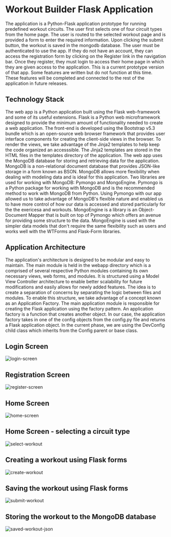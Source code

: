 # Workout Builder Flask Application

The application is a Python-Flask application prototype for running predefined workout circuits.
The user first selects one of four circuit types from the home page.
The user is routed to the selected workout page and is provided a form to enter the required information.
Upon clicking the submit button, the workout is saved in the mongodb database. 
The user must be authenticated to use the app. 
If they do not have an account, they can access the registration form by clicking on the Register link in the navigation bar.
Once they register, they must login to access their home page in which they are given access to the application. 
This is a current prototype version of that app. Some features are written but do not function at this time.
These features will be completed and connected to the rest of the application in future releases. 

## Technology Stack
The web app is a Python application built using the Flask web-framework and some of its useful extensions.
Flask is a Python web microframework designed to provide the minimum amount of functionality needed to create a web application.
The front-end is developed using the Bootstrap v5.3 bundle which is an open-source web browser framework that provides user interface components for creating the client-side views in the browser.
To render the views, we take advantage of the Jinja2 templates to help keep the code organized an accesssible. The Jinja2 templates are stored in the HTML files in the templates directory of the application.
The web app uses the MongoDB database for storing and retrieving data for the application.
MongoDB is a non-relational document database that provides JSON-like storage in a form known as BSON.
MongoDB allows more flexibility when dealing with modeling data and is ideal for this application. 
Two libraries are used for working with MongoDB: Pymongo and MongoEngine. 
Pymongo is a Python package for working with MongoDB and is the recommended method to work with MongoDB from Python.
Using Pymongo with our app allowed us to take advantage of MongoDB's flexible nature and enabled us to have more control of how our data is accessed and stored particularly for the the exericesa and workouts.
MongoEngine is a library is an Object-Document Mapper that is built on top of Pymongo which offers an avenue for providing some structure to the data.
MongoEngine is used with the simpler data models that don't require the same flexibility such as users and works well with the WTForms and Flask-Form libraries.

## Application Architecture 
The application's architecture is designed to be modular and easy to maintain.
The main module is held in the webapp directory which is a comprised of several respective Python modules containing its own necessary views, web forms, and modules.
It is structured using a Model View Controller architecture to enable better scalability for future modifications and easily allows for newly added features.
The idea is to create a separation of concerns by separating the logic between files and modules.
To enable this structure, we take advantage of a concept known as an Application Factory.
The main application module is responsible for creating the Flask application using the factory pattern.
An application factory is a function that creates another object. 
In our case, the application factory takes in one of the config objects from the config.py file and returns a Flask application object. 
In the current phase, we are using the DevConfig child class which inherits from the Config parent or base class.


## Login Screen
![login-screen](https://github.com/defranciscon/workoutbuilder/assets/108236585/4f1285dc-67ee-46e0-a831-e1e7bc96967d)

## Registration Screen
![register-screen](https://github.com/defranciscon/workoutbuilder/assets/108236585/d5636ece-2534-41ad-89ba-22a3af589ad6)

## Home Screen
![home-screen](https://github.com/defranciscon/workoutbuilder/assets/108236585/d46e0043-cdd6-4af3-a2c0-4eb79cde0be0)

## Home Screen - selecting a circuit type
![select-workout](https://github.com/defranciscon/workoutbuilder/assets/108236585/d5229656-cac3-4642-aef5-d2ad3974224e)

## Creating a workout using Flask forms
![create-workout](https://github.com/defranciscon/workoutbuilder/assets/108236585/6c7605a4-8eb5-4df6-bbdd-43a70131bb67)

## Saving the workout using Flask forms
![submit-workout](https://github.com/defranciscon/workoutbuilder/assets/108236585/5938b2aa-e444-4d68-82fe-153a8a84c88a)

## Storing the workout to the MongoDB database
![saved-workout-json](https://github.com/defranciscon/workoutbuilder/assets/108236585/39b95abd-871c-47f4-8759-099a910d90d8)

